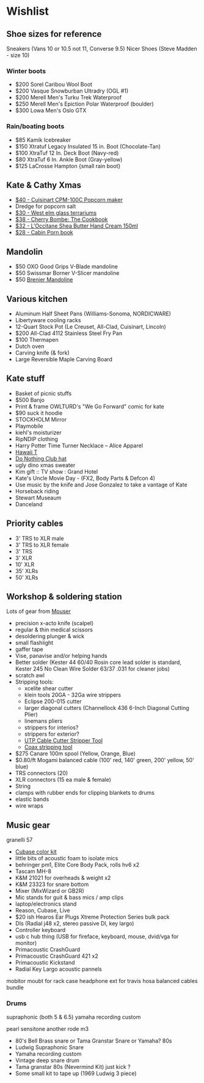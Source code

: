 # Wishlist

## Shoe sizes for reference

Sneakers (Vans 10 or 10.5 not 11, Converse 9.5)
Nicer Shoes (Steve Madden - size 10)

### Winter boots

- $200 Sorel Caribou Wool Boot
- $200 Vasque Snowburban Ultradry (OGL #1)
- $200 Merell Men's Turku Trek Waterproof
- $250 Merell Men's Epiction Polar Waterproof (boulder)
- $300 Lowa Men's Oslo GTX

### Rain/boating boots

- $85 Kamik Icebreaker
- $150 Xtratuf Legacy Insulated 15 in. Boot (Chocolate-Tan)
- $100 XtraTuf 12 In. Deck Boot (Navy-red)
- $80 XtraTuf 6 In. Ankle Boot (Gray-yellow)
- $125 LaCrosse Hampton {small rain boot}

## Kate & Cathy Xmas

- [$40 - Cuisinart CPM-100C Popcorn maker](https://www.amazon.ca/Cuisinart-CPM-100C-Easypop-Popcorn-Maker/dp/B008MH9TXW/)
- Dredge for popcorn salt
- [$30 - West elm glass terrariums](https://www.westelm.com/products/faceted-glass-terrariums-iridescent-d4902/)
- [$38 - Cherry Bombe: The Cookbook](https://www.amazon.ca/Cherry-Bombe-Cookbook-Kerry-Diamond/dp/055345952X/)
- [$32 - L'Occitane Shea Butter Hand Cream 150ml](https://ca.loccitane.com/large-shea-butter-hand-cream,19,1,1334,1159098.htm)
- [$28 - Cabin Porn book](https://www.amazon.ca/Cabin-Porn-Inspiration-Quiet-Somewhere/dp/0316378216/)

## Mandolin

- $50 OXO Good Grips V-Blade mandoline
- $50 Swissmar Borner V-Slicer mandoline
- $50 [Brenier Mandoline](https://www.amazon.ca/Benriner-Japanese-Mandolin-Vegetable-Cutter/dp/B000LCP6EW)

## Various kitchen

- Aluminum Half Sheet Pans (Williams-Sonoma, NORDICWARE)
- Libertyware cooling racks
- 12-Quart Stock Pot (Le Creuset, All-Clad, Cuisinart, Lincoln)
- $200 All-Clad 4112 Stainless Steel Fry Pan
- $100 Thermapen
- Dutch oven
- Carving knife (& fork)
- Large Reversible Maple Carving Board

## Kate stuff

- Basket of picnic stuffs
- $500 Banjo
- Print & frame OWLTURD's "We Go Forward" comic for kate
- $90 suck it hoodie
- STOCKHOLM Mirror
- Playmobile
- kiehl's moisturizer
- RipNDIP clothing
- Harry Potter Time Turner Necklace – Alice Apparel
- [Hawaii T](http://fresh-tops.com/hawaii-white-t-shirt/)
- [Do Nothing Club hat](http://fresh-tops.com/do-nothing-white-hat/)
- ugly dino xmas sweater
- Kim gift :: TV show : Grand Hotel
- Kate's Uncle Movie Day - (FX2, Body Parts & Defcon 4)
- Use music by the knife and Jose Gonzalez to take a vantage of Kate
- Horseback riding
- Stewart Museaum
- Danceland

## Priority cables

- 3' TRS to XLR male
- 3' TRS to XLR female
- 3' TRS
- 3' XLR
- 10' XLR
- 35' XLRs
- 50' XLRs

## Workshop & soldering station

Lots of gear from [Mouser](https://ca.mouser.com)

- precision x-acto knife (scalpel)
- regular & thin medical scissors
- desoldering plunger & wick
- small flashlight
- gaffer tape
- Vise, panavise and/or helping hands
- Better solder (Kester 44 60/40 Rosin core lead solder is standard, Kester 245 No Clean Wire Solder 63/37 .031 for cleaner jobs)
- scratch awl
- Stripping tools:
  - xcelite shear cutter
  - klein tools 20GA - 32Ga wire strippers
  - Eclipse 200-015 cutter
  - larger diagonal cutters (Channellock 436 6-Inch Diagonal Cutting Plier)
  - linemans pliers
  - strippers for interios?
  - strippers for exterior?
  - [UTP Cable Cutter Stripper Tool](https://www.amazon.ca/gp/product/B003OSRB5C/ref=s9_acsd_top_hd_bw_b7rdejb_c_x_w)
  - [Coax stripping tool](https://www.amazon.ca/gp/product/B00L316XTW/ref=s9_acsd_top_hd_bw_b7rdejb_c_x_w)
- $275 Canare 100m spool (Yellow, Orange, Blue)
- $0.80/ft Mogami balanced cable (100' red, 140' green, 200' yellow, 50' blue)
- TRS connectors (20)
- XLR connectors (15 ea male & female)
- String
- clamps with rubber ends for clipping blankets to drums
- elastic bands
- wire wraps

## Music gear

granelli 57


- [Cubase color kit](https://www.dawlab.net/color-pack-for-cubase-inc-maschine-colors/)
- little bits of acoustic foam to isolate mics 
- behringer pm1, Elite Core Body Pack, rolls hv6 x2
- Tascam MH-8
- K&M 21021 for overheads & weight x2
- K&M 23323 for snare bottom
- Mixer (MixWizard or GB2R)
- Mic stands for guit & bass mics / amp clips
- laptop/electronics stand
- Reason, Cubase, Live
- $20 ish Hearos Ear Plugs Xtreme Protection Series bulk pack
- DIs (Radial j48 x2, stereo passive DI, key largo)
- Controller keyboard
- usb c hub thing (USB for fireface, keyboard, mouse, dvid/vga for monitor)
- Primacoustic CrashGuard
- Primacoustic CrashGuard 421 x2
- Primacoustic Kickstand
- Radial Key Largo
acoustic pannels


mobitor moubt for rack case
headphone ext for travis
hosa balanced cables bundle


### Drums

supraphonic (both 5 & 6.5)
yamaha recording custom

pearl sensitone
another rode m3


- 80's Bell Brass snare or Tama Granstar Snare or Yamaha? 80s
- Ludwig Supraphonic Snare
- Yamaha recording custom
- Vintage deep snare drum
- Tama granstar 80s (Nevermind Kit) just kick ?
- Some small kit to tape up (1969 Ludwig 3 piece)
